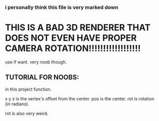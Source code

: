 ### i personally think this file is very marked down

# THIS IS A BAD 3D RENDERER THAT DOES NOT EVEN HAVE PROPER CAMERA ROTATION!!!!!!!!!!!!!!!!!!

use if want.
very noob though.

## TUTORIAL FOR NOOBS:

in this project function.

x y z is the vertex's offset from the center.
pos is the center.
rot is rotation (in radians).

rot is also very weird.
